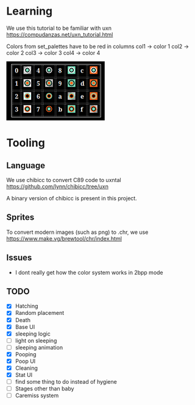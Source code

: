 # Learning 

We use this tutorial to be familiar with uxn 
https://compudanzas.net/uxn_tutorial.html

Colors from set_palettes have to be red in columns
col1 -> color 1
col2 -> color 2
col3 -> color 3
col4 -> color 4

![Possible color values](image.png)

# Tooling 

## Language 

We use chibicc to convert C89 code to uxntal 
https://github.com/lynn/chibicc/tree/uxn

A binary version of chibicc is present in this project.

## Sprites 

To convert modern images (such as png) to .chr, we use 
https://www.make.vg/brewtool/chr/index.html


## Issues

* I dont really get how the color system works in 2bpp mode


## TODO

- [x] Hatching
- [x] Random placement
- [x] Death
- [x] Base UI
- [x] sleeping logic
- [ ] light on sleeping
- [ ] sleeping animation
- [x] Pooping
- [x] Poop UI
- [x] Cleaning
- [x] Stat UI
- [ ] find some thing to do instead of hygiene
- [ ] Stages other than baby
- [ ] Caremiss system